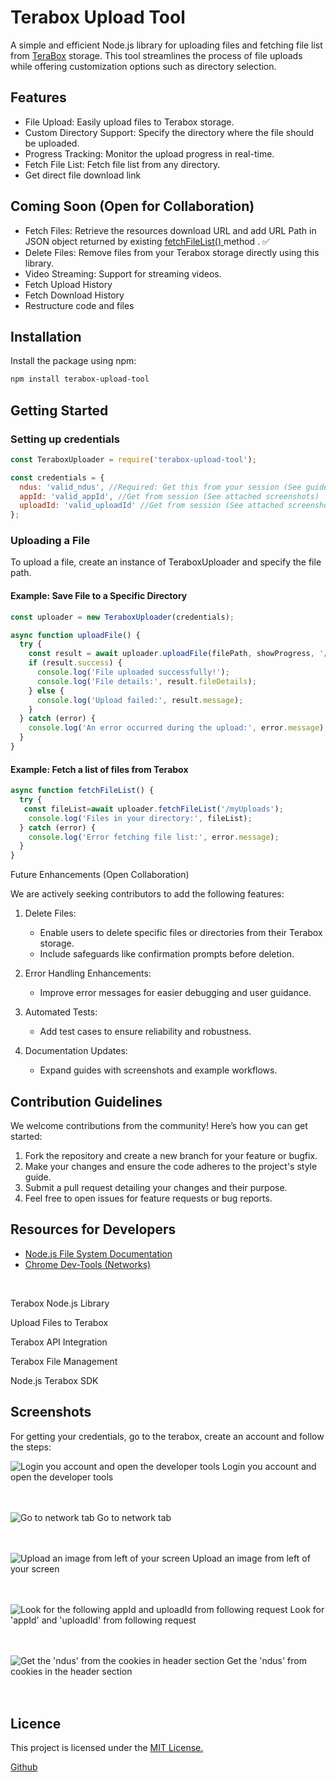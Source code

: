 # Terabox Upload Tool

A simple and efficient Node.js library for uploading files and fetching file list from [TeraBox](https://www.terabox.com/wap) storage. This tool streamlines the process of file uploads while offering customization options such as directory selection.

## Features

* File Upload: Easily upload files to Terabox storage.
* Custom Directory Support: Specify the directory where the file should be uploaded.
* Progress Tracking: Monitor the upload progress in real-time.
* Fetch File List: Fetch file list from any directory.
* Get direct file download link

## Coming Soon (Open for Collaboration)

* Fetch Files: Retrieve the resources download URL and add URL Path in JSON  object returned by existing [fetchFileList() ](./lib/index.js)method . ✅
* Delete Files: Remove files from your Terabox storage directly using this library.
* Video Streaming: Support for streaming videos.
* Fetch Upload History
* Fetch Download History
* Restructure code and files

## Installation

Install the package using npm:

```bash
npm install terabox-upload-tool
```

## Getting Started

### Setting up credentials

```javascript
const TeraboxUploader = require('terabox-upload-tool');

const credentials = {
  ndus: 'valid_ndus', //Required: Get this from your session (See guide below)
  appId: 'valid_appId', //Get from session (See attached screenshots)
  uploadId: 'valid_uploadId' //Get from session (See attached screenshots)
};

```

### Uploading a File

To upload a file, create an instance of TeraboxUploader and specify the file path.

#### Example: Save File to a Specific Directory

```javascript
const uploader = new TeraboxUploader(credentials);

async function uploadFile() {
  try {
    const result = await uploader.uploadFile(filePath, showProgress, '/myUploads');
    if (result.success) {
      console.log('File uploaded successfully!');
      console.log('File details:', result.fileDetails);  
    } else {
      console.log('Upload failed:', result.message);  
    }
  } catch (error) {
    console.log('An error occurred during the upload:', error.message); 
  }
}

```

#### Example: Fetch a list of files from Terabox

```javascript
async function fetchFileList() {
  try {
   const fileList=await uploader.fetchFileList('/myUploads');  
    console.log('Files in your directory:', fileList);  
  } catch (error) {
    console.log('Error fetching file list:', error.message); 
  }
}
```

Future Enhancements (Open Collaboration)

We are actively seeking contributors to add the following features:

1. Delete Files:

   * Enable users to delete specific files or directories from their Terabox storage.
   * Include safeguards like confirmation prompts before deletion.
2. Error Handling Enhancements:

   * Improve error messages for easier debugging and user guidance.
3. Automated Tests:

   * Add test cases to ensure reliability and robustness.
4. Documentation Updates:

   * Expand guides with screenshots and example workflows.

## Contribution Guidelines

We welcome contributions from the community! Here’s how you can get started:

1. Fork the repository and create a new branch for your feature or bugfix.
2. Make your changes and ensure the code adheres to the project's style guide.
3. Submit a pull request detailing your changes and their purpose.
4. Feel free to open issues for feature requests or bug reports.

## Resources for Developers

* [Node.js File System Documentation](https://nodejs.org/api/fs.html)
* [Chrome Dev-Tools (Networks)](https://developer.chrome.com/docs/devtools/network)

<br>

Terabox Node.js Library

Upload Files to Terabox

Terabox API Integration

Terabox File Management

Node.js Terabox SDK

## Screenshots

For getting your credentials, go to the terabox, create an account and follow the steps:

![Login you account and open the developer tools](https://res.cloudinary.com/djjq0ds7o/image/upload/v1736944135/Screenshot_2025-01-15_164342_lqev64.png)
Login you account and open the developer tools
<br>
<br>
<br>

![Go to network tab](https://res.cloudinary.com/djjq0ds7o/image/upload/v1736944135/Screenshot_2025-01-15_164430_clhj2j.png)
Go to network tab
<br>
<br>
<br>

![Upload an image from left of your screen](https://res.cloudinary.com/djjq0ds7o/image/upload/v1736944135/Screenshot_2025-01-15_164628_hutnsg.png)
Upload an image from left of your screen
<br>
<br>
<br>

![Look for the following appId and uploadId from following request ](https://res.cloudinary.com/djjq0ds7o/image/upload/v1736945073/Screenshot_2025-01-15_164845_1_fxuvj9.png)
Look for 'appId' and 'uploadId' from following request
<br>
<br>
<br>

![Get the 'ndus' from the cookies in header section](https://res.cloudinary.com/djjq0ds7o/image/upload/v1736945222/Screenshot_2025-01-15_181119_zvnbt5.png)
Get the 'ndus' from cookies in the header section
<br>
<br>
<br>

## Licence

This project is licensed under the [MIT License.](./LICENSE)

[Github](https://github.com/Pahadi10/terabox-upload-tool)